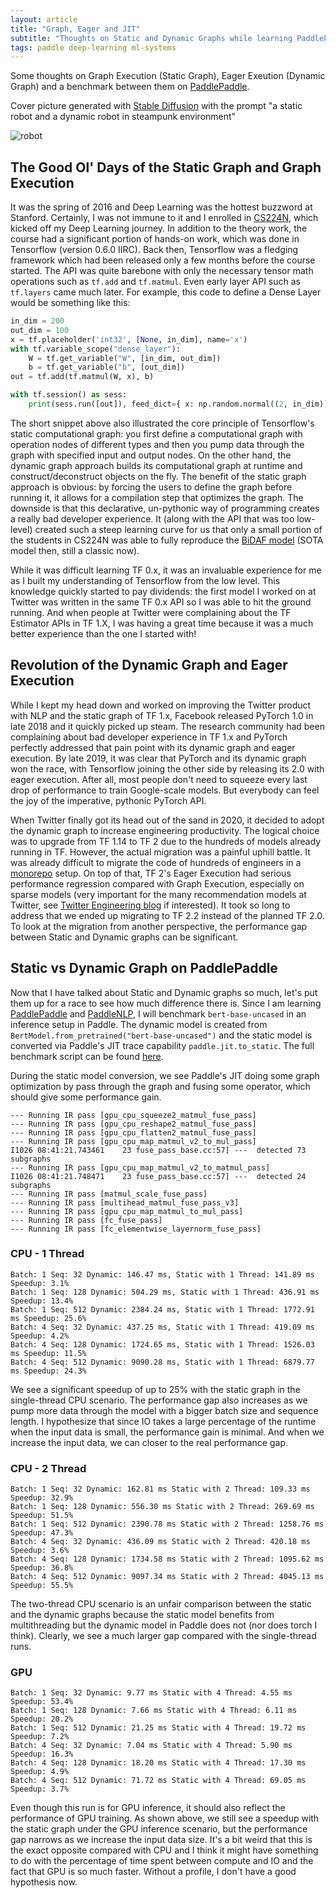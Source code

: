 ```yaml
---
layout: article
title: "Graph, Eager and JIT"
subtitle: "Thoughts on Static and Dynamic Graphs while learning PaddlePaddle"
tags: paddle deep-learning ml-systems
---
```


Some thoughts on Graph Execution (Static Graph), Eager Exeution (Dynamic Graph) and a benchmark between them on [PaddlePaddle](https://github.com/PaddlePaddle/Paddle).

Cover picture generated with [Stable Diffusion](https://huggingface.co/spaces/stabilityai/stable-diffusion) with the prompt "a static robot and a dynamic robot in steampunk environment"

![robot](https://sijunhe-blog.s3.us-west-1.amazonaws.com/plots/post32/robot.jpg)

<!--more-->

## The Good Ol' Days of the Static Graph and Graph Execution

It was the spring of 2016 and Deep Learning was the hottest buzzword at Stanford. Certainly, I was not immune to it and I enrolled in [CS224N](https://web.stanford.edu/class/cs224n/), which kicked off my Deep Learning journey. In addition to the theory work, the course had a significant portion of hands-on work, which was done in Tensorflow (version 0.6.0 IIRC). Back then, Tensorflow was a fledging framework which had been released only a few months before the course started. The API was quite barebone with only the necessary tensor math operations such as `tf.add` and `tf.matmul`. Even early layer API such as `tf.layers` came much later. For example, this code to define a Dense Layer would be something like this:

```python
in_dim = 200
out_dim = 100
x = tf.placeholder('int32', [None, in_dim], name='x')
with tf.variable_scope("dense_layer"):
    W = tf.get_variable("W", [in_dim, out_dim])
    b = tf.get_variable("b", [out_dim])
out = tf.add(tf.matmul(W, x), b)

with tf.session() as sess:
    print(sess.run([out]), feed_dict={ x: np.random.normal((2, in_dim)) })
```

The short snippet above also illustrated the core principle of Tensorflow's static computational graph: you first define a computational graph with operation nodes of different types and then you pump data through the graph with specified input and output nodes. On the other hand, the dynamic graph approach builds its computational graph at runtime and construct/deconstruct objects on the fly. The benefit of the static graph approach is obvious: by forcing the users to define the graph before running it, it allows for a compilation step that optimizes the graph. The downside is that this declarative, un-pythonic way of programming creates a really bad developer experience. It (along with the API that was too low-level) created such a steep learning curve for us that only a small portion of the students in CS224N was able to fully reproduce the [BiDAF model](https://arxiv.org/abs/1611.01603) (SOTA model then, still a classic now).

While it was difficult learning TF 0.x, it was an invaluable experience for me as I built my understanding of Tensorflow from the low level. This knowledge quickly started to pay dividends: the first model I worked on at Twitter was written in the same TF 0.x API so I was able to hit the ground running. And when people at Twitter were complaining about the TF Estimator APIs in TF 1.X, I was having a great time because it was a much better experience than the one I started with! 

## Revolution of the Dynamic Graph and Eager Execution

While I kept my head down and worked on improving the Twitter product with NLP and the static graph of TF 1.x, Facebook released PyTorch 1.0 in late 2018 and it quickly picked up steam. The research community had been complaining about bad developer experience in TF 1.x and PyTorch perfectly addressed that pain point with its dynamic graph and eager execution. By late 2019, it was clear that PyTorch and its dynamic graph won the race, with Tensorflow joining the other side by releasing its 2.0 with eager execution. After all, most people don't need to squeeze every last drop of performance to train Google-scale models. But everybody can feel the joy of the imperative, pythonic PyTorch API.

When Twitter finally got its head out of the sand in 2020, it decided to adopt the dynamic graph to increase engineering productivity. The logical choice was to upgrade from TF 1.14 to TF 2 due to the hundreds of models already running in TF. However, the actual migration was a painful uphill battle. It was already difficult to migrate the code of hundreds of engineers in a [monorepo](https://en.wikipedia.org/wiki/Monorepo) setup. On top of that, TF 2's Eager Execution had serious performance regression compared with Graph Execution, especially on sparse models (very important for the many recommendation models at Twitter, see [Twitter Engineering blog](https://blog.twitter.com/engineering/en_us/topics/insights/2020/distributed-training-of-sparse-machine-learning-models-1) if interested). It took so long to address that we ended up migrating to TF 2.2 instead of the planned TF 2.0. To look at the migration from another perspective, the performance gap between Static and Dynamic graphs can be significant.

## Static vs Dynamic Graph on PaddlePaddle

Now that I have talked about Static and Dynamic graphs so much, let's put them up for a race to see how much difference there is. Since I am learning [PaddlePaddle](https://github.com/PaddlePaddle/Paddle) and [PaddleNLP](https://github.com/PaddlePaddle/PaddleNLP), I will benchmark `bert-base-uncased` in an inference setup in Paddle. The dynamic model is created from `BertModel.from_pretrained("bert-base-uncased")` and the static model is converted via Paddle's JIT trace capability `paddle.jit.to_static`. The full benchmark script can be found [here](https://gist.github.com/sijunhe/e78380bcf507e10f913d1e6e1b08fae7).

During the static model conversion, we see Paddle's JIT doing some graph optimization by pass through the graph and fusing some operator, which should give some performance gain.
```
--- Running IR pass [gpu_cpu_squeeze2_matmul_fuse_pass]
--- Running IR pass [gpu_cpu_reshape2_matmul_fuse_pass]
--- Running IR pass [gpu_cpu_flatten2_matmul_fuse_pass]
--- Running IR pass [gpu_cpu_map_matmul_v2_to_mul_pass]
I1026 08:41:21.743461    23 fuse_pass_base.cc:57] ---  detected 73 subgraphs
--- Running IR pass [gpu_cpu_map_matmul_v2_to_matmul_pass]
I1026 08:41:21.748471    23 fuse_pass_base.cc:57] ---  detected 24 subgraphs
--- Running IR pass [matmul_scale_fuse_pass]
--- Running IR pass [multihead_matmul_fuse_pass_v3]
--- Running IR pass [gpu_cpu_map_matmul_to_mul_pass]
--- Running IR pass [fc_fuse_pass]
--- Running IR pass [fc_elementwise_layernorm_fuse_pass]
```

### CPU - 1 Thread

```
Batch: 1 Seq: 32 Dynamic: 146.47 ms, Static with 1 Thread: 141.89 ms Speedup: 3.1%
Batch: 1 Seq: 128 Dynamic: 504.29 ms, Static with 1 Thread: 436.91 ms Speedup: 13.4%
Batch: 1 Seq: 512 Dynamic: 2384.24 ms, Static with 1 Thread: 1772.91 ms Speedup: 25.6%
Batch: 4 Seq: 32 Dynamic: 437.25 ms, Static with 1 Thread: 419.09 ms Speedup: 4.2%
Batch: 4 Seq: 128 Dynamic: 1724.65 ms, Static with 1 Thread: 1526.03 ms Speedup: 11.5%
Batch: 4 Seq: 512 Dynamic: 9090.28 ms, Static with 1 Thread: 6879.77 ms Speedup: 24.3%
```

We see a significant speedup of up to 25% with the static graph in the single-thread CPU scenario. The performance gap also increases as we pump more data through the model with a bigger batch size and sequence length. I hypothesize that since IO takes a large percentage of the runtime when the input data is small, the performance gain is minimal. And when we increase the input data, we can closer to the real performance gap.

### CPU - 2 Thread

```
Batch: 1 Seq: 32 Dynamic: 162.81 ms Static with 2 Thread: 109.33 ms Speedup: 32.9%
Batch: 1 Seq: 128 Dynamic: 556.30 ms Static with 2 Thread: 269.69 ms Speedup: 51.5%
Batch: 1 Seq: 512 Dynamic: 2390.78 ms Static with 2 Thread: 1258.76 ms Speedup: 47.3%
Batch: 4 Seq: 32 Dynamic: 436.09 ms Static with 2 Thread: 420.18 ms Speedup: 3.6%
Batch: 4 Seq: 128 Dynamic: 1734.58 ms Static with 2 Thread: 1095.62 ms Speedup: 36.8%
Batch: 4 Seq: 512 Dynamic: 9097.34 ms Static with 2 Thread: 4045.13 ms Speedup: 55.5%
```

The two-thread CPU scenario is an unfair comparison between the static and the dynamic graphs because the static model benefits from multithreading but the dynamic model in Paddle does not (nor does torch I think). Clearly, we see a much larger gap compared with the single-thread runs.

### GPU
```
Batch: 1 Seq: 32 Dynamic: 9.77 ms Static with 4 Thread: 4.55 ms Speedup: 53.4%
Batch: 1 Seq: 128 Dynamic: 7.66 ms Static with 4 Thread: 6.11 ms Speedup: 20.2%
Batch: 1 Seq: 512 Dynamic: 21.25 ms Static with 4 Thread: 19.72 ms Speedup: 7.2%
Batch: 4 Seq: 32 Dynamic: 7.04 ms Static with 4 Thread: 5.90 ms Speedup: 16.3%
Batch: 4 Seq: 128 Dynamic: 18.20 ms Static with 4 Thread: 17.30 ms Speedup: 4.9%
Batch: 4 Seq: 512 Dynamic: 71.72 ms Static with 4 Thread: 69.05 ms Speedup: 3.7%
```

Even though this run is for GPU inference, it should also reflect the performance of GPU training. As shown above, we still see a speedup with the static graph under the GPU inference scenario, but the performance gap narrows as we increase the input data size. It's a bit weird that this is the exact opposite compared with CPU and I think it might have something to do with the percentage of time spent between compute and IO and the fact that GPU is so much faster. Without a profile, I don't have a good hypothesis now.